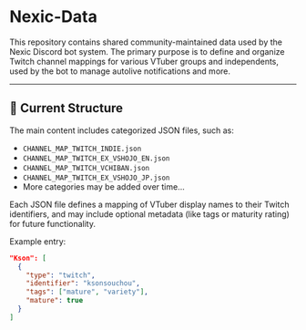# Nexic-Data

This repository contains shared community-maintained data used by the Nexic Discord bot system. The primary purpose is to define and organize Twitch channel mappings for various VTuber groups and independents, used by the bot to manage autolive notifications and more.

---

## 📂 Current Structure

The main content includes categorized JSON files, such as:

- `CHANNEL_MAP_TWITCH_INDIE.json`
- `CHANNEL_MAP_TWITCH_EX_VSHOJO_EN.json`
- `CHANNEL_MAP_TWITCH_VCHIBAN.json`
- `CHANNEL_MAP_TWITCH_EX_VSHOJO_JP.json`
- More categories may be added over time...

Each JSON file defines a mapping of VTuber display names to their Twitch identifiers, and may include optional metadata (like tags or maturity rating) for future functionality.

Example entry:
```json
"Kson": [
  {
    "type": "twitch",
    "identifier": "ksonsouchou",
    "tags": ["mature", "variety"],
    "mature": true
  }
]
